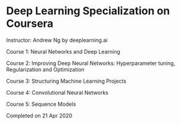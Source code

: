 Deep Learning Specialization on Coursera
=============================================
Instructor: Andrew Ng
by deeplearning.ai


Course 1: Neural Networks and Deep Learning

Course 2: Improving Deep Neural Networks: Hyperparameter tuning, Regularization and Optimization

Course 3: Structuring Machine Learning Projects

Course 4: Convolutional Neural Networks

Course 5: Sequence Models


Completed on 21 Apr 2020